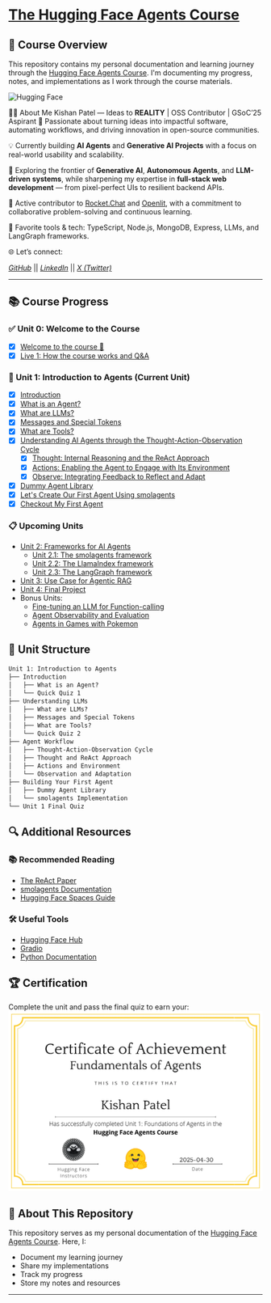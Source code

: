 # <a href="https://hf.co/learn/agents-course" target="_blank">The Hugging Face Agents Course</a>

## 🎯 Course Overview
This repository contains my personal documentation and learning journey through the [Hugging Face Agents Course](https://huggingface.co/learn/agents-course). I'm documenting my progress, notes, and implementations as I work through the course materials.

![Hugging Face](https://huggingface.co/agents-course)

👨‍💻 About Me
Kishan Patel — Ideas to **REALITY** | OSS Contributor | GSoC’25 Aspirant
🚀 Passionate about turning ideas into impactful software, automating workflows, and driving innovation in open-source communities.

💡 Currently building **AI Agents** and **Generative AI Projects** with a focus on real-world usability and scalability.

🧠 Exploring the frontier of **Generative AI**, **Autonomous Agents**, and **LLM-driven systems**, while sharpening my expertise in **full-stack web development** — from pixel-perfect UIs to resilient backend APIs.

🤝 Active contributor to [Rocket.Chat](https://github.com/rocketChat/) and [Openlit](https://github.com/openlit/), with a commitment to collaborative problem-solving and continuous learning.

🧰 Favorite tools & tech: TypeScript, Node.js, MongoDB, Express, LLMs, and LangGraph frameworks.

🌐 Let’s connect:

*[GitHub](https://github.com/Kishan-Patel-dev)*    ||     *[LinkedIn](https://www.linkedin.com/in/kishan-patel-dev)*    ||    *[X (Twitter)](https://x.com/KishanPatel_dev)*

---

## 📚 Course Progress

### ✅ Unit 0: Welcome to the Course
- [x] [Welcome to the course 🤗](Unit-0-Welcome/README.md) 
- [x] [Live 1: How the course works and Q&A](https://huggingface.co/learn/agents-course/communication/live1)

### 🚀 Unit 1: Introduction to Agents (Current Unit)
- [x] [Introduction](Unit-1-Intro-to-Agents/What-is-an-Agent?.md)
- [x] [What is an Agent?](Unit-1-Intro-to-Agents/What-is-an-Agent?.md)
- [x] [What are LLMs?](Unit-1-Intro-to-Agents/What-are-LLMs?.md)
- [x] [Messages and Special Tokens](Unit-1-Intro-to-Agents/Messages-and-Special-Tokens.md)
- [x] [What are Tools?](Unit-1-Intro-to-Agents/What-are-Tools?.md)
- [x] [Understanding AI Agents through the Thought-Action-Observation Cycle](Unit-1-Intro-to-Agents/AI-Agent-Workflow.md)
  - [x] [Thought: Internal Reasoning and the ReAct Approach](Unit-1-Intro-to-Agents/AI-Agent-Workflow.md)
  - [x] [Actions: Enabling the Agent to Engage with Its Environment](Unit-1-Intro-to-Agents/Actions.md)
  - [x] [Observe: Integrating Feedback to Reflect and Adapt](Unit-1-Intro-to-Agents/Observe.md)
- [x] [Dummy Agent Library](Unit-1-Intro-to-Agents/Dummy-Agent-LIbrary.md)
- [x] [Let's Create Our First Agent Using smolagents](Unit-1-Intro-to-Agents/Agent.md)
- [x] [Checkout My First Agent](https://huggingface.co/spaces/kishan-patel-dev/First_agent_template)

### 📋 Upcoming Units
- [Unit 2: Frameworks for AI Agents](https://huggingface.co/learn/agents-course/en/unit2/introduction)
  - [Unit 2.1: The smolagents framework](https://huggingface.co/learn/agents-course/en/unit2/smolagents/introduction)
  - [Unit 2.2: The LlamaIndex framework](https://huggingface.co/learn/agents-course/en/unit2/llama-index/introduction)
  - [Unit 2.3: The LangGraph framework](https://huggingface.co/learn/agents-course/en/unit2/langgraph/introduction)
- [Unit 3: Use Case for Agentic RAG](https://huggingface.co/learn/agents-course/en/unit3/introduction)
- [Unit 4: Final Project](https://huggingface.co/learn/agents-course/en/unit4/introduction)
- Bonus Units:
  - [Fine-tuning an LLM for Function-calling](https://huggingface.co/learn/agents-course/en/bonus-unit1/introduction)
  - [Agent Observability and Evaluation](https://huggingface.co/learn/agents-course/en/bonus-unit2/introduction)
  - [Agents in Games with Pokemon](https://huggingface.co/learn/agents-course/en/bonus-unit3/introduction)

## 📝 Unit Structure
```
Unit 1: Introduction to Agents
├── Introduction
│   ├── What is an Agent?
│   └── Quick Quiz 1
├── Understanding LLMs
│   ├── What are LLMs?
│   ├── Messages and Special Tokens
│   ├── What are Tools?
│   └── Quick Quiz 2
├── Agent Workflow
│   ├── Thought-Action-Observation Cycle
│   ├── Thought and ReAct Approach
│   ├── Actions and Environment
│   └── Observation and Adaptation
├── Building Your First Agent
│   ├── Dummy Agent Library
│   └── smolagents Implementation
└── Unit 1 Final Quiz
```


## 🔍 Additional Resources

### 📚 Recommended Reading
- [The ReAct Paper](https://arxiv.org/abs/2210.03629)
- [smolagents Documentation](https://github.com/smol-ai/smolagents)
- [Hugging Face Spaces Guide](https://huggingface.co/docs/hub/spaces)

### 🛠️ Useful Tools
- [Hugging Face Hub](https://huggingface.co/)
- [Gradio](https://gradio.app/)
- [Python Documentation](https://docs.python.org/3/)


## 🏆 Certification
Complete the unit and pass the final quiz to earn your:
![Certificate of Fundamentals of Agents](./Unit-1-Intro-to-Agents/Ai%20agent%20certificate.jpg)

## 📝 About This Repository
This repository serves as my personal documentation of the [Hugging Face Agents Course](https://huggingface.co/learn/agents-course). Here, I:
- Document my learning journey
- Share my implementations
- Track my progress
- Store my notes and resources


---
